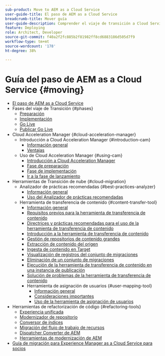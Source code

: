```yaml
---
sub-product: Move to AEM as a Cloud Service
user-guide-title: El paso de AEM as a Cloud Service
breadcrumb-title: Mover guía
user-guide-description: Comprender el viaje de transición a Cloud Service
feature: Deploying
role: Architect, Developer
source-git-commit: f40a2f2fc885b2f81982ff8cd6883186d505d7f9
workflow-type: tm+mt
source-wordcount: '178'
ht-degree: 38%

---
```



# Guía del paso de AEM as a Cloud Service {#moving}

+ [El paso de AEM as a Cloud Service](/help/move-to-cloud-service/home.md)
+ Fases del viaje de Transición {#phases}
   + [Preparación](/help/move-to-cloud-service/migration-readiness.md)
   + [Implementación](/help/move-to-cloud-service/migration-implementation.md)
   + [Go Live](/help/move-to-cloud-service/migration-go-live.md)
   + [Publicar Go Live](/help/move-to-cloud-service/migration-post-go-live.md)
+ Cloud Acceleration Manager {#cloud-acceleration-manager}
   + Introducción a Cloud Acceleration Manager {#introduction-cam}
      + [Información general](/help/move-to-cloud-service/cloud-acceleration-manager/introduction/overview-cam.md)
      + [Ventajas](/help/move-to-cloud-service/cloud-acceleration-manager/introduction/benefits-cam.md)
   + Uso de Cloud Acceleration Manager {#using-cam}
      + [Introducción a Cloud Acceleration Manager](/help/move-to-cloud-service/cloud-acceleration-manager/using-cam/getting-started-cam.md)
      + [Fase de preparación](/help/move-to-cloud-service/cloud-acceleration-manager/using-cam/cam-readiness-phase.md)
      + [Fase de implementación](/help/move-to-cloud-service/cloud-acceleration-manager/using-cam/cam-implementation-phase.md)
      + [Ir a la fase de lanzamiento](/help/move-to-cloud-service/cloud-acceleration-manager/using-cam/cam-golive-phase.md)
+ Herramientas de Transición de nube {#cloud-migration}
   + Analizador de prácticas recomendadas {#best-practices-analyzer}
      + [Información general](/help/move-to-cloud-service/best-practices-analyzer/overview-best-practices-analyzer.md)
      + [Uso del Analizador de prácticas recomendadas](/help/move-to-cloud-service/best-practices-analyzer/using-best-practices-analyzer.md)
   + Herramienta de transferencia de contenido {#content-transfer-tool}
      + [Información general](/help/move-to-cloud-service/content-transfer-tool/using-content-transfer-tool/overview-content-transfer-tool.md)
      + [Requisitos previos para la herramienta de transferencia de contenido](/help/move-to-cloud-service/content-transfer-tool/using-content-transfer-tool/prerequisites-content-transfer-tool.md)
      + [Directrices y prácticas recomendadas para el uso de la herramienta de transferencia de contenido](/help/move-to-cloud-service/content-transfer-tool/using-content-transfer-tool/guidelines-best-practices-content-transfer-tool.md)
      + [Introducción a la herramienta de transferencia de contenido](/help/move-to-cloud-service/content-transfer-tool/using-content-transfer-tool/getting-started-content-transfer-tool.md)
      + [Gestión de repositorios de contenido grandes](/help/move-to-cloud-service/content-transfer-tool/using-content-transfer-tool/handling-large-content-repositories.md)
      + [Extracción de contenido del origen](/help/move-to-cloud-service/content-transfer-tool/using-content-transfer-tool/extracting-content.md)
      + [Ingesta de contenido en Target](/help/move-to-cloud-service/content-transfer-tool/using-content-transfer-tool/ingesting-content.md)
      + [Visualización de registros del conjunto de migraciones](/help/move-to-cloud-service/content-transfer-tool/using-content-transfer-tool/viewing-logs.md)
      + [Eliminación de un conjunto de migraciones](/help/move-to-cloud-service/content-transfer-tool/using-content-transfer-tool/deleting-migrationset.md)
      + [Ejecución de la herramienta de transferencia de contenido en una instancia de publicación](/help/move-to-cloud-service/content-transfer-tool/using-content-transfer-tool/running-content-transfer-tool-publish-instance.md)
      + [Solución de problemas de la herramienta de transferencia de contenido](/help/move-to-cloud-service/content-transfer-tool/using-content-transfer-tool/troubleshooting-content-transfer-tool.md)
      + Herramienta de asignación de usuarios {#user-mapping-tool}
         + [Información general](/help/move-to-cloud-service/content-transfer-tool/user-mapping-tool/overview-user-mapping-tool.md)
         + [Consideraciones importantes](/help/move-to-cloud-service/content-transfer-tool/user-mapping-tool/considerations-user-mapping-tool.md)
         + [Uso de la herramienta de asignación de usuarios](/help/move-to-cloud-service/content-transfer-tool/user-mapping-tool/using-user-mapping-tool.md)
+ Herramientas de refactorización de código {#refactoring-tools}
   + [Experiencia unificada](/help/move-to-cloud-service/unified-experience.md)
   + [Modernizador de repositorio](/help/move-to-cloud-service/refactoring-tools/repo-modernizer.md)
   + [Conversor de índices](/help/move-to-cloud-service/refactoring-tools/index-converter.md)
   + [Migración del flujo de trabajo de recursos](/help/move-to-cloud-service/moving-to-aem-assets/asset-workflow-migration-tool.md)
   + [Dispatcher Converter de AEM](/help/move-to-cloud-service/refactoring-tools/dispatcher-transformation-utility-tools.md)
   + [Herramientas de modernización de AEM](/help/move-to-cloud-service/refactoring-tools/aem-modernization-tools.md)
+ [Guía de migración para Experience Manager as a Cloud Service para socios](/help/move-to-cloud-service/getting-started.md)
